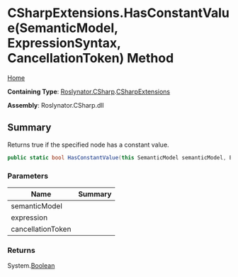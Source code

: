 # CSharpExtensions\.HasConstantValue\(SemanticModel, ExpressionSyntax, CancellationToken\) Method

[Home](../../../../README.md)

**Containing Type**: [Roslynator.CSharp](../../README.md)\.[CSharpExtensions](../README.md)

**Assembly**: Roslynator\.CSharp\.dll

## Summary

Returns true if the specified node has a constant value\.

```csharp
public static bool HasConstantValue(this SemanticModel semanticModel, ExpressionSyntax expression, CancellationToken cancellationToken = default(CancellationToken))
```

### Parameters

| Name | Summary |
| ---- | ------- |
| semanticModel | |
| expression | |
| cancellationToken | |

### Returns

System\.[Boolean](https://docs.microsoft.com/en-us/dotnet/api/system.boolean)

